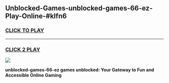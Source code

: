 
## Unblocked-Games-unblocked-games-66-ez-Play-Online-#klfn6
<h3>
<a href="https://premium.freeplayer.one?title=unblocked-games-66-ez&ref=27F">CLICK TO PLAY</a></h3>
<hr>

<h3>
<a href="https://premium.freeplayer.one?title=unblocked-games-66-ez&ref=27F">CLICK 2 PLAY</a>
  
</h3>

<a href="https://premium.freeplayer.one?title=unblocked-games-66-ez&ref=27F"><img src="https://clearcache.store/games.png"></a>


**unblocked-games-66-ez games unblocked: Your Gateway to Fun and Accessible Online Gaming**
